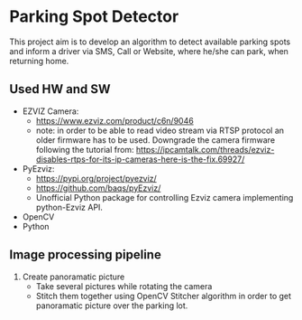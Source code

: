 # Parking Spot Detector
This project aim is to develop an algorithm to detect available parking spots and 
inform a driver via SMS, Call or Website, where he/she can park, 
when returning home. 

## Used HW and SW
* EZVIZ Camera:
  * https://www.ezviz.com/product/c6n/9046
  * note: in order to be able to read video stream via RTSP protocol an older firmware has to be used.
  Downgrade the camera firmware following the tutorial from: https://ipcamtalk.com/threads/ezviz-disables-rtps-for-its-ip-cameras-here-is-the-fix.69927/
* PyEzviz:
  * https://pypi.org/project/pyezviz/
  * https://github.com/baqs/pyEzviz/
  * Unofficial Python package for controlling Ezviz camera implementing python-Ezviz API.
* OpenCV
* Python

## Image processing pipeline
1) Create panoramatic picture
   * Take several pictures while rotating the camera
   * Stitch them together using OpenCV Stitcher algorithm in order to get panoramatic picture over the parking lot.